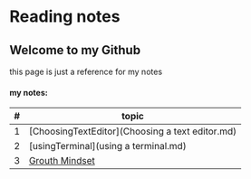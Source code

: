 # Reading notes
## Welcome to my Github 
this page is just a reference for my notes




#### my notes:
\# | topic
-- | -----
1 | [ChoosingTextEditor](Choosing a text editor.md)
2 | [usingTerminal](using a terminal.md)
3 | [Grouth Mindset](GrouthMindset.md)

